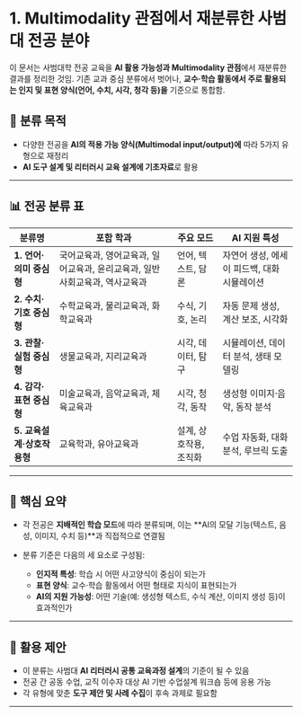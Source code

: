 # 1. Multimodality 관점에서 재분류한 사범대 전공 분야

이 문서는 사범대학 전공 교육을 **AI 활용 가능성과 Multimodality 관점**에서 재분류한 결과를 정리한 것임. 기존 교과 중심 분류에서 벗어나, **교수·학습 활동에서 주로 활용되는 인지 및 표현 양식(언어, 수치, 시각, 청각 등)을** 기준으로 통합함.

## 🎯 분류 목적
- 다양한 전공을 **AI의 적용 가능 양식(Multimodal input/output)에** 따라 5가지 유형으로 재정리
- **AI 도구 설계 및 리터러시 교육 설계에 기초자료**로 활용

---

## 📊 전공 분류 표

| 분류명 | 포함 학과 | 주요 모드 | AI 지원 특성 |
|--------|-------------|------------------|-------------------------|
| **1. 언어·의미 중심형** | 국어교육과, 영어교육과, 일어교육과, 윤리교육과, 일반사회교육과, 역사교육과 | 언어, 텍스트, 담론 | 자연어 생성, 에세이 피드백, 대화 시뮬레이션 |
| **2. 수치·기호 중심형** | 수학교육과, 물리교육과, 화학교육과 | 수식, 기호, 논리 | 자동 문제 생성, 계산 보조, 시각화 |
| **3. 관찰·실험 중심형** | 생물교육과, 지리교육과 | 시각, 데이터, 탐구 | 시뮬레이션, 데이터 분석, 생태 모델링 |
| **4. 감각·표현 중심형** | 미술교육과, 음악교육과, 체육교육과 | 시각, 청각, 동작 | 생성형 이미지·음악, 동작 분석 |
| **5. 교육설계·상호작용형** | 교육학과, 유아교육과 | 설계, 상호작용, 조직화 | 수업 자동화, 대화 분석, 루브릭 도출 |

---

## 🧩 핵심 요약

- 각 전공은 **지배적인 학습 모드**에 따라 분류되며, 이는 **AI의 모달 기능(텍스트, 음성, 이미지, 수치 등)**과 직접적으로 연결됨
- 분류 기준은 다음의 세 요소로 구성됨:

  - **인지적 특성**: 학습 시 어떤 사고양식이 중심이 되는가  
  - **표현 양식**: 교수·학습 활동에서 어떤 형태로 지식이 표현되는가  
  - **AI의 지원 가능성**: 어떤 기술(예: 생성형 텍스트, 수식 계산, 이미지 생성 등)이 효과적인가

---

## 🔎 활용 제안

- 이 분류는 사범대 **AI 리터러시 공통 교육과정 설계**의 기준이 될 수 있음
- 전공 간 공동 수업, 교직 이수자 대상 AI 기반 수업설계 워크숍 등에 응용 가능
- 각 유형에 맞춘 **도구 제안 및 사례 수집**이 후속 과제로 필요함

---

